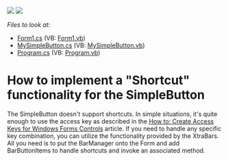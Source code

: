 <!-- default badges list -->
[![](https://img.shields.io/badge/Open_in_DevExpress_Support_Center-FF7200?style=flat-square&logo=DevExpress&logoColor=white)](https://supportcenter.devexpress.com/ticket/details/E1608)
[![](https://img.shields.io/badge/📖_How_to_use_DevExpress_Examples-e9f6fc?style=flat-square)](https://docs.devexpress.com/GeneralInformation/403183)
<!-- default badges end -->
<!-- default file list -->
*Files to look at*:

* [Form1.cs](./CS/S92027/Form1.cs) (VB: [Form1.vb](./VB/S92027/Form1.vb))
* [MySimpleButton.cs](./CS/S92027/MySimpleButton.cs) (VB: [MySimpleButton.vb](./VB/S92027/MySimpleButton.vb))
* [Program.cs](./CS/S92027/Program.cs) (VB: [Program.vb](./VB/S92027/Program.vb))
<!-- default file list end -->
# How to implement a "Shortcut" functionality for the SimpleButton


<p>The SimpleButton doesn't support shortcuts. In simple situations, it's quite enough to use the access key as described in the <a href="http://msdn.microsoft.com/en-us/library/az5a73z1.aspx">How to: Create Access Keys for Windows Forms Controls</a> article. If you need to handle any specific key combination, you can utilize the functionality provided by the XtraBars. All you need is to put the BarManager onto the Form and add BarButtonItems to handle shortcuts and invoke an associated method.</p>

<br/>


